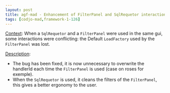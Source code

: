 ```yaml
---
layout: post
title: agf-mad - Enhancement of FilterPanel and SqlRequetor interactions
tags: [codjo-mad,framework-1-126]
---
```

<u>Context</u>:
When a ```SqlRequetor``` and a ```FilterPanel``` were used in the same gui, some interactions were conflicting: the Default ```LoadFactory``` used by the ```FilterPanel``` was lost.

<u>Description</u>:
* The bug has been fixed, it is now unnecessary to overwrite the handlerId each time the ```FilterPanel``` is used (case on roses for exemple).
* When the ```SqlRequetor``` is used, it cleans the filters of the ```FilterPanel```, this gives a better ergonomy to the user.

